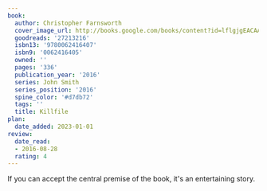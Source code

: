 ```yaml
---
book:
  author: Christopher Farnsworth
  cover_image_url: http://books.google.com/books/content?id=lflgjgEACAAJ&printsec=frontcover&img=1&zoom=1&source=gbs_api
  goodreads: '27213216'
  isbn13: '9780062416407'
  isbn9: '0062416405'
  owned: ''
  pages: '336'
  publication_year: '2016'
  series: John Smith
  series_position: '2016'
  spine_color: '#d7db72'
  tags: ''
  title: Killfile
plan:
  date_added: 2023-01-01
review:
  date_read:
  - 2016-08-28
  rating: 4
---
```


If you can accept the central premise of the book, it's an entertaining story.
